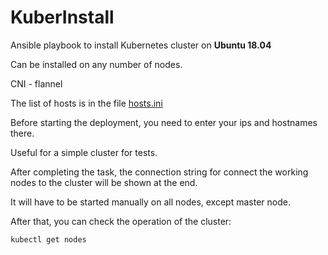 # KuberInstall
Ansible playbook to install Kubernetes cluster on **Ubuntu 18.04**

Can be installed on any number of nodes.

CNI - flannel

The list of hosts is in the file [hosts.ini](https://github.com/admvkbcs/ansible-playbooks/blob/master/Kubernetes/InstallCluster/hosts.ini)

Before starting the deployment, you need to enter your ips and hostnames there.

Useful for a simple cluster for tests.

After completing the task, the connection string for connect the working nodes to the cluster will be shown at the end.

It will have to be started manually on all nodes, except master node.

After that, you can check the operation of the cluster:

`kubectl get nodes`
